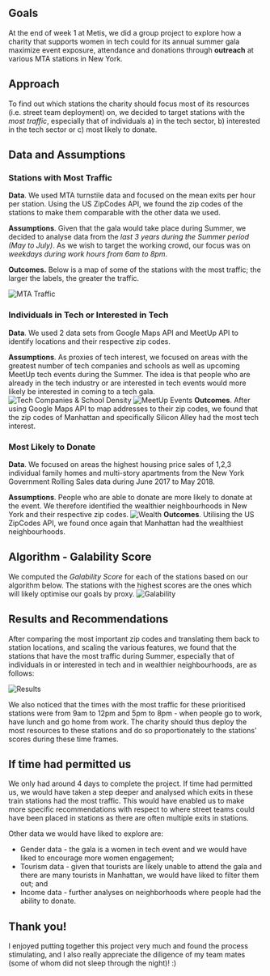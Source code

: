 ## Goals
At the end of week 1 at Metis, we did a group project to explore how a charity that supports women in tech could for its annual summer gala maximize event exposure, attendance and donations through **outreach** at various MTA stations in New York.

## Approach
To find out which stations the charity should focus most of its resources (i.e. street team deployment) on, we decided to target stations with the *most traffic*, especially that of individuals a) in the tech sector, b) interested in the tech sector or c) most likely to donate.

## Data and Assumptions

### Stations with Most Traffic

**Data**. We used MTA turnstile data and focused on the mean exits per hour per station. Using the US ZipCodes API, we found the zip codes of the stations to make them comparable with the other data we used.

**Assumptions**. Given that the gala would take place during Summer, we decided to analyse data from the *last 3 years during the Summer period (May to July)*. As we wish to target the working crowd, our focus was on *weekdays during work hours from 6am to 8pm*. 

**Outcomes.** Below is a map of some of the stations with the most traffic; the larger the labels, the greater the traffic.

![MTA Traffic](https://github.com/Karawkz/karawkz.github.io/blob/master/MTAtraffic.png?raw=true)

### Individuals in Tech or Interested in Tech

**Data**. We used 2 data sets from Google Maps API and MeetUp API to identify locations and their respective zip codes. 

**Assumptions**. As proxies of tech interest, we focused on areas with the greatest number of tech companies and schools as well as upcoming MeetUp tech events during the Summer. The idea is that people who are already in the tech industry or are interested in tech events would more likely be interested in coming to a tech gala.
![Tech Companies & School Density](https://github.com/Karawkz/karawkz.github.io/blob/master/TechInt1.png?raw=true)
![MeetUp Events](https://github.com/Karawkz/karawkz.github.io/blob/master/TechInt2.png?raw=true)
**Outcomes**. After using Google Maps API to map addresses to their zip codes, we found that the zip codes of Manhattan and specifically Silicon Alley had the most tech interest.

### Most Likely to Donate

**Data**. We focused on areas the highest housing price sales of 1,2,3 individual family homes and multi-story apartments from the New York Government Rolling Sales data during June 2017 to May 2018.

**Assumptions**. People who are able to donate are more likely to donate at the event. We therefore identified the wealthier neighbourhoods in New York and their respective zip codes.
![Wealth](https://github.com/Karawkz/karawkz.github.io/blob/master/Wealth.png?raw=true)
**Outcomes**. Utilising the US ZipCodes API, we found once again that Manhattan had the wealthiest neighbourhoods.

## Algorithm - Galability Score
We computed the *Galability Score* for each of the stations based on our algorithm below. The stations with the highest scores are the ones which will likely optimise our goals by proxy.
![Galability](https://github.com/Karawkz/karawkz.github.io/blob/master/Galability.png?raw=true)

## Results and Recommendations

After comparing the most important zip codes and translating them back to station locations, and scaling the various features, we found that the stations that have the most traffic during Summer, especially that of individuals in or interested in tech and in wealthier neighbourhoods, are as follows:

![Results](https://github.com/Karawkz/karawkz.github.io/blob/master/Results.png?raw=true)

We also noticed that the times with the most traffic for these prioritised stations were from 9am to 12pm and 5pm to 8pm - when people go to work, have lunch and go home from work. The charity should thus deploy the most resources to these stations and do so proportionately to the stations' scores during these time frames.

## If time had permitted us

We only had around 4 days to complete the project. If time had permitted us, we would have taken a step deeper and analysed which exits in these train stations had the most traffic. This would have enabled us to make more specific recommendations with respect to where street teams could have been placed in stations as there are often multiple exits in stations.

Other data we would have liked to explore are:
* Gender data - the gala is a women in tech event and we would have liked to encourage more women engagement;
* Tourism data - given that tourists are likely unable to attend the gala and there are many tourists in Manhattan, we would have liked to filter them out; and
* Income data - further analyses on neighborhoods where people had the ability to donate.

## Thank you!

I enjoyed putting together this project very much and found the process stimulating, and I also really appreciate the diligence of my team mates (some of whom did not sleep through the night)! :)
